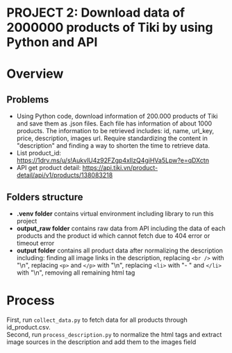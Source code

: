 # PROJECT 2: Download data of 2000000 products of Tiki by using Python and API
# Overview
## Problems
- Using Python code, download information of 200.000 products of Tiki and save them as .json files. Each file has information of about 1000 products. The information to be retrieved includes: id, name, url_key, price, description, images url. Require standardizing the content in "description" and finding a way to shorten the time to retrieve data.
- List product_id: https://1drv.ms/u/s!AukvlU4z92FZgp4xIlzQ4giHVa5Lpw?e=qDXctn
- API get product detail: https://api.tiki.vn/product-detail/api/v1/products/138083218

## Folders structure
- **.venv folder** contains virtual environment including library to run this project
- **output_raw folder** contains raw data from API including the data of each products and the product id which cannot fetch due to 404 error or timeout error
- **output folder** contains all product data after normalizing the description including: finding all image links in the description, replacing ```<br />``` with "\n", replacing ```<p>``` and ```</p>``` with "\n", replacing ```<li>``` with "- " and ```</li>``` with "\n", removing all remaining html tag

# Process
First, run ```collect_data.py``` to fetch data for all products through id_product.csv. <br />
Second, run ```process_description.py``` to normalize the html tags and extract image sources in the description and add them to the images field
